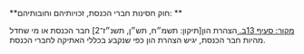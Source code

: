 **חוק חסינות חברי הכנסת, זכויותיהם וחובותיהם: **

[מקור: סעיף 13ב. ](https://he.wikisource.org/wiki/חוק_חסינות_חברי_הכנסת,_זכויותיהם_וחובותיהם#סעיף_13ב)
הצהרת הון[תיקון: תשמ״ח, תש״ן, תשנ״ז־2]
חבר הכנסת או מי שחדל מהיות חבר הכנסת, יגיש הצהרת הון כפי שנקבע בכללי האתיקה לחברי הכנסת.